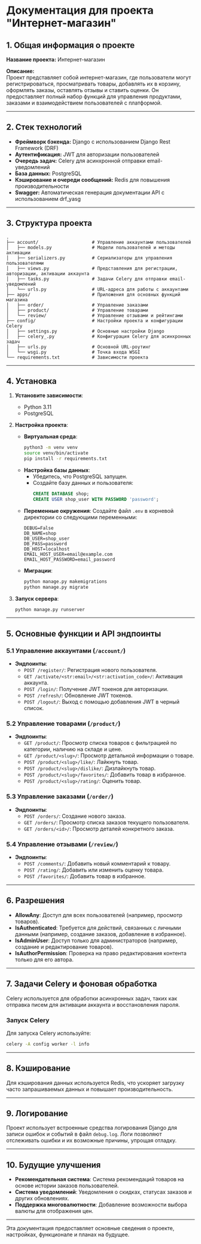 # Документация для проекта "Интернет-магазин"

## 1. Общая информация о проекте

**Название проекта:** Интернет-магазин

**Описание:**  
Проект представляет собой интернет-магазин, где пользователи могут регистрироваться, просматривать товары, добавлять их в корзину, оформлять заказы, оставлять отзывы и ставить оценки. Он предоставляет полный набор функций для управления продуктами, заказами и взаимодействием пользователей с платформой.

---

## 2. Стек технологий

- **Фреймворк бэкенда:** Django с использованием Django Rest Framework (DRF)
- **Аутентификация:** JWT для авторизации пользователей
- **Очередь задач:** Celery для асинхронной отправки email-уведомлений
- **База данных:** PostgreSQL
- **Кэширование и очереди сообщений:** Redis для повышения производительности
- **Swagger:** Автоматическая генерация документации API с использованием drf_yasg

---

## 3. Структура проекта

```plaintext
.
├── account/                    # Управление аккаунтами пользователей
│   ├── models.py               # Модели пользователей и методы активации
│   ├── serializers.py          # Сериализаторы для управления пользователями
│   ├── views.py                # Представления для регистрации, авторизации, активации аккаунта
│   ├── tasks.py                # Задачи Celery для отправки email-уведомлений
│   └── urls.py                 # URL-адреса для работы с аккаунтами
├── apps/                       # Приложения для основных функций магазина
│   ├── order/                  # Управление заказами
│   ├── product/                # Управление товарами
│   └── review/                 # Управление отзывами и рейтингами
├── config/                     # Настройки проекта и конфигурации Celery
│   ├── settings.py             # Основные настройки Django
│   ├── celery_.py              # Конфигурация Celery для асинхронных задач
│   ├── urls.py                 # Основной URL-роутинг
│   └── wsgi.py                 # Точка входа WSGI
└── requirements.txt            # Зависимости проекта
```

---

## 4. Установка

1. **Установите зависимости**:
   - Python 3.11
   - PostgreSQL

2. **Настройка проекта**:
   - **Виртуальная среда**:
     ```bash
     python3 -m venv venv
     source venv/bin/activate
     pip install -r requirements.txt
     ```
   - **Настройка базы данных**:
     - Убедитесь, что PostgreSQL запущен.
     - Создайте базу данных и пользователя:
       ```sql
       CREATE DATABASE shop;
       CREATE USER shop_user WITH PASSWORD 'password';
       ```
   - **Переменные окружения**:
     Создайте файл `.env` в корневой директории со следующими переменными:
     ```env
     DEBUG=False
     DB_NAME=shop
     DB_USER=shop_user
     DB_PASS=password
     DB_HOST=localhost
     EMAIL_HOST_USER=email@example.com
     EMAIL_HOST_PASSWORD=email_password
     ```
   - **Миграции**:
     ```bash
     python manage.py makemigrations
     python manage.py migrate
     ```

3. **Запуск сервера**:
   ```bash
   python manage.py runserver
   ```

---

## 5. Основные функции и API эндпоинты

### 5.1 Управление аккаунтами (`/account/`)

- **Эндпоинты**:
  - `POST /register/`: Регистрация нового пользователя.
  - `GET /activate/<str:email>/<str:activation_code>/`: Активация аккаунта.
  - `POST /login/`: Получение JWT токенов для авторизации.
  - `POST /refresh/`: Обновление JWT токенов.
  - `POST /logout/`: Выход с помощью добавления JWT в черный список.

### 5.2 Управление товарами (`/product/`)

- **Эндпоинты**:
  - `GET /product/`: Просмотр списка товаров с фильтрацией по категории, наличию на складе и цене.
  - `GET /product/<slug>/`: Просмотр детальной информации о товаре.
  - `POST /product/<slug>/like/`: Лайкнуть товар.
  - `POST /product/<slug>/dislike/`: Дизлайкнуть товар.
  - `POST /product/<slug>/favorites/`: Добавить товар в избранное.
  - `POST /product/<slug>/rating/`: Оценить товар.

### 5.3 Управление заказами (`/order/`)

- **Эндпоинты**:
  - `POST /orders/`: Создание нового заказа.
  - `GET /orders/`: Просмотр списка заказов текущего пользователя.
  - `GET /orders/<id>/`: Просмотр деталей конкретного заказа.

### 5.4 Управление отзывами (`/review/`)

- **Эндпоинты**:
  - `POST /comments/`: Добавить новый комментарий к товару.
  - `POST /rating/`: Добавить или изменить оценку товара.
  - `POST /favorites/`: Добавить товар в избранное.

---

## 6. Разрешения

- **AllowAny**: Доступ для всех пользователей (например, просмотр товаров).
- **IsAuthenticated**: Требуется для действий, связанных с личными данными (например, создание заказов, добавление в избранное).
- **IsAdminUser**: Доступ только для администраторов (например, создание и редактирование товаров).
- **IsAuthorPermission**: Проверка на право редактирования контента только для его автора.

---

## 7. Задачи Celery и фоновая обработка

Celery используется для обработки асинхронных задач, таких как отправка писем для активации аккаунта и восстановления пароля.

### Запуск Celery

Для запуска Celery используйте:
```bash
celery -A config worker -l info
```

---

## 8. Кэширование

Для кэширования данных используется Redis, что ускоряет загрузку часто запрашиваемых данных и повышает производительность.

---

## 9. Логирование

Проект использует встроенные средства логирования Django для записи ошибок и событий в файл `debug.log`. Логи позволяют отслеживать ошибки и их возможные причины, упрощая отладку.

---

## 10. Будущие улучшения

- **Рекомендательная система**: Система рекомендаций товаров на основе истории заказов пользователей.
- **Система уведомлений**: Уведомления о скидках, статусах заказов и других обновлениях.
- **Поддержка многовалютности**: Добавление возможности выбора валюты для отображения цен.

---

Эта документация предоставляет основные сведения о проекте, настройках, функционале и планах на будущее.
